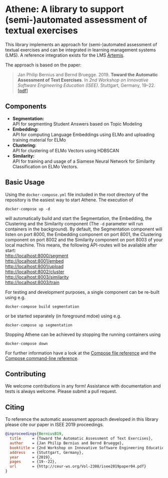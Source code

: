 # Athene: A library to support (semi-)automated assessment of textual exercises

This library implements an approach for (semi-)automated assessment of textual exercises and can be integrated in learning management systems (LMS). A reference integration exists for the LMS [Artemis](https://github.com/ls1intum/Artemis).

The approach is based on the paper:
> Jan Philip Bernius and Bernd Bruegge. 2019. **Toward the Automatic Assessment of Text Exercises**. In *2nd Workshop on Innovative Software Engineering Education (ISEE)*. Stuttgart, Germany, 19–22. [[pdf]](https://brn.is/isee19)

## Components

- **Segmentation:**  
  API for segmenting Student Answers based on Topic Modeling
- **Embedding:**  
  API for computing Language Embeddings using ELMo and uploading training material for ELMo
- **Clustering:**  
  API for clustering of ELMo Vectors using HDBSCAN
- **Similarity:**  
  API for training and usage of a Siamese Neural Network for Similarity Classification on ELMo Vectors.

## Basic Usage

Using the `docker-compose.yml` file included in the root directory of the repository is the easiest way to start Athene. The execution of

```
docker-compose up -d
```

will automatically build and start the Segmentation, the Embedding, the Clustering and the Similarity component (The `-d` parameter will run containers in the background). By default, the Segmentation component will listen on port 8000, the Embedding component on port 8001, the Clustering component on port 8002 and the Similarity component on port 8003 of your local machine. This means, the following API-routes will be available after start:  
[http://localhost:8000/segment](http://localhost:8000/segment)  
[http://localhost:8001/embed](http://localhost:8001/embed)  
[http://localhost:8001/upload](http://localhost:8001/upload)  
[http://localhost:8002/cluster](http://localhost:8002/cluster)  
[http://localhost:8003/similarity](http://localhost:8003/similarity)  
[http://localhost:8003/train](http://localhost:8003/train)

For testing and development purposes, a single component can be re-built using e.g.

```
docker-compose build segmentation
```

or be started separately (in foreground mdoe) using e.g.

```
docker-compose up segmentation
```

Stopping Athene can be achieved by stopping the running containers using

```
docker-compose down
```

For further information have a look at the [Compose file reference](https://docs.docker.com/compose/compose-file/) and the [Compose command-line reference](https://docs.docker.com/compose/reference/overview/).

## Contributing

We welcome contributions in any form! Assistance with documentation and tests is always welcome. Please submit a pull request.

## Citing

To reference the automatic assessment approach developed in this library please cite our paper in ISEE 2019 proceedings.

```bibtex
@inproceedings{BerniusB19,
  title     = {Toward the Automatic Assessment of Text Exercises},
  author    = {Jan Philip Bernius and Bernd Bruegge},
  booktitle = {2nd Workshop on Innovative Software Engineering Education (ISEE)},
  address   = {Stuttgart, Germany},
  year      = {2019},
  pages     = {19--22},
  url       = {http://ceur-ws.org/Vol-2308/isee2019paper04.pdf}
}
```
